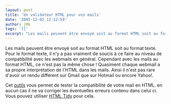 ```yaml
---
layout: post
title: 'Un validateur HTML pour vos mails'
date: '2005-12-02 12:12:59'
author: j0k
tags: '[]'
excerpt: "Les mails peuvent être envoyé soit au format HTML soit au format texte. Pour le format texte, il n'y a pas vraiment de soucis à ce faire au niveau de compatibilité avec les webmails en général.     \nCependant avec les mails au format HTML, ce n'est pas la même chose ! Quasiment chaque webmail a sa propre interprétation de l'HTML dans les mails. Ainsi il n'est pas      …"
---
```


Les mails peuvent être envoyé soit au format HTML soit au format texte. Pour le format texte, il n'y a pas vraiment de soucis à ce faire au niveau de compatibilité avec les webmails en général.
Cependant avec les mails au format HTML, ce n'est pas la même chose ! Quasiment chaque webmail a sa propre interprétation de l'HTML dans les mails. Ainsi il n'est pas rare d'avoir un rendu différent sur Gmail que sur Hotmail ou encore Yahoo!.

Cet [outils](http://www.anandgraves.com/html-email-validator/) vous permet de tester la compatibilité de votre mail en HTML. en aucun cas il ne va corriger les éventuelles erreurs contenu dans celui ci. Vous pouvez utiliser [HTML Tidy](http://www.j0k3r.net/chtit-truc-tidy-nettoie-votre-code-html-24.html) pour cela.

